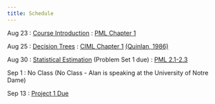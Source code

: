 ```yaml
---
title: Schedule
---
```


Aug 23
: [Course Introduction](https://github.com/aritter/CS-4641/raw/main/slides/introduction.pdf)
  : [PML Chapter 1](https://github.com/probml/pml-book/releases/latest/download/book1.pdf)

Aug 25
: [Decision Trees](https://github.com/aritter/CS-4641/raw/main/slides/dtrees.pdf)
  : [CIML Chapter 1](http://ciml.info/dl/v0_99/ciml-v0_99-ch01.pdf) [(Quinlan, 1986)](https://link.springer.com/content/pdf/10.1007/BF00116251.pdf)

Aug 30
: [Statistical Estimation](https://github.com/aritter/CS-4641/raw/main/slides/estimation.pdf) (Problem Set 1 due)
  : [PML 2.1-2.3](https://github.com/probml/pml-book/releases/latest/download/book1.pdf)

Sep 1
: No Class (No Class - Alan is speaking at the University of Notre Dame)

Sep 13
: [Project 1 Due](https://colab.research.google.com/drive/1ar34O8xpE_oRK5tjx22oRcKwsCtEE_LM)
